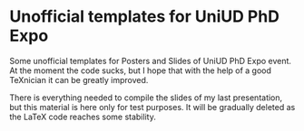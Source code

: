 # Unofficial templates for UniUD PhD Expo

Some unofficial templates for Posters and Slides of UniUD PhD Expo event.
At the moment the code sucks, but I hope that with the help of a good
TeXnician it can be greatly improved.

There is everything needed to compile the slides of my last presentation,
but this material is here only for test purposes. It will be gradually
deleted as the LaTeX code reaches some stability.


